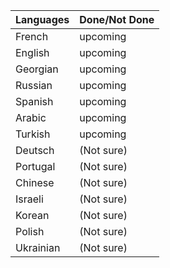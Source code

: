 
|Languages|Done/Not Done|
|---------|-------------|
|French   |upcoming|
|English  |upcoming|
|Georgian |upcoming|
|Russian  |upcoming|
|Spanish  |upcoming|
|Arabic   |upcoming|
|Turkish  |upcoming|
|Deutsch  |(Not sure)|
|Portugal |(Not sure)|
|Chinese  |(Not sure)|
|Israeli  |(Not sure)|
|Korean   |(Not sure)|
|Polish   |(Not sure)|
|Ukrainian|(Not sure)|
